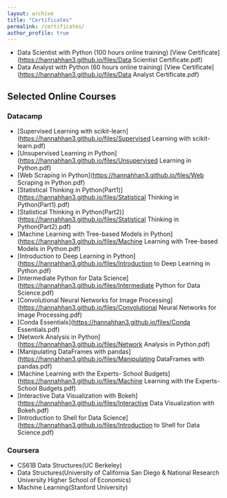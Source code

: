 ```yaml
---
layout: archive
title: "Certificates"
permalink: /certificates/
author_profile: true
---
```

* Data Scientist with Python (100 hours online training) [View Certificate](https://hannahhan3.github.io/files/Data Scientist Certificate.pdf)
* Data Analyst with Python (60 hours online training) [View Certificate](https://hannahhan3.github.io/files/Data Analyst Certificate.pdf)

## Selected Online Courses
### Datacamp
* [Supervised Learning with scikit-learn](https://hannahhan3.github.io/files/Supervised Learning with scikit-learn.pdf)
* [Unsupervised Learning in Python](https://hannahhan3.github.io/files/Unsupervised Learning in Python.pdf)
* [Web Scraping in Python](https://hannahhan3.github.io/files/Web Scraping in Python.pdf)
* [Statistical Thinking in Python(Part1)](https://hannahhan3.github.io/files/Statistical Thinking in Python(Part1).pdf)
* [Statistical Thinking in Python(Part2)](https://hannahhan3.github.io/files/Statistical Thinking in Python(Part2).pdf)
* [Machine Learning with Tree-based Models in Python](https://hannahhan3.github.io/files/Machine Learning with Tree-based Models in Python.pdf)
* [Introduction to Deep Learning in Python](https://hannahhan3.github.io/files/Introduction to Deep Learning in Python.pdf)
* [Intermediate Python for Data Science](https://hannahhan3.github.io/files/Intermediate Python for Data Science.pdf)
* [Convolutional Neural Networks for Image Processing](https://hannahhan3.github.io/files/Convolutional Neural Networks for Image Processing.pdf)
* [Conda Essentials](https://hannahhan3.github.io/files/Conda Essentials.pdf)
* [Network Analysis in Python](https://hannahhan3.github.io/files/Network Analysis in Python.pdf)
* [Manipulating DataFrames with pandas](https://hannahhan3.github.io/files/Manipulating DataFrames with pandas.pdf)
* [Machine Learning with the Experts- School Budgets](https://hannahhan3.github.io/files/Machine Learning with the Experts- School Budgets.pdf)
* [Interactive Data Visualization with Bokeh](https://hannahhan3.github.io/files/Interactive Data Visualization with Bokeh.pdf)
* [Introduction to Shell for Data Science](https://hannahhan3.github.io/files/Introduction to Shell for Data Science.pdf)

### Coursera
* CS61B Data Structures(UC Berkeley)
* Data Structures(University of California San Diego & National Research University Higher School of Economics)
* Machine Learning(Stanford University)

